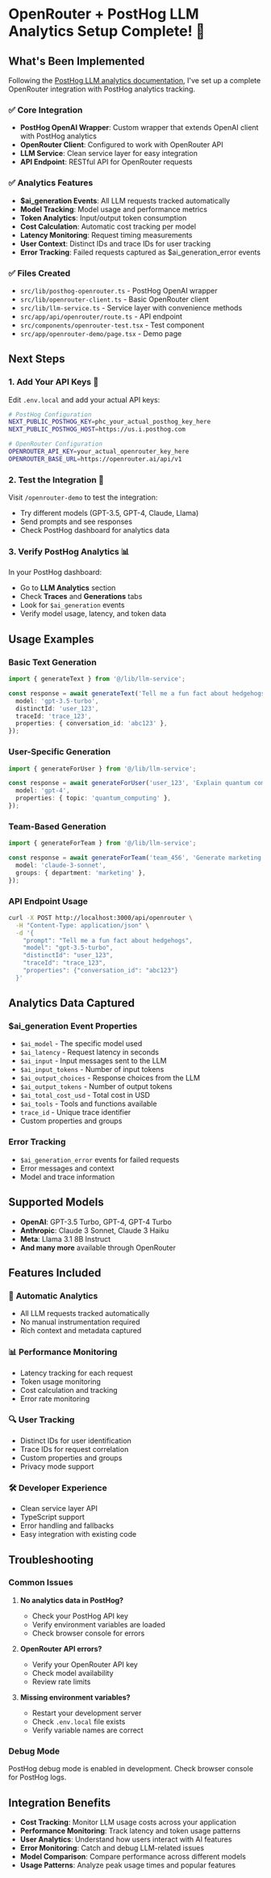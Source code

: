 # OpenRouter + PostHog LLM Analytics Setup Complete! 🚀

## What's Been Implemented

Following the [PostHog LLM analytics documentation](https://posthog.com/docs/llm-analytics/installation/openrouter), I've set up a complete OpenRouter integration with PostHog analytics tracking.

### ✅ **Core Integration**
- **PostHog OpenAI Wrapper**: Custom wrapper that extends OpenAI client with PostHog analytics
- **OpenRouter Client**: Configured to work with OpenRouter API
- **LLM Service**: Clean service layer for easy integration
- **API Endpoint**: RESTful API for OpenRouter requests

### ✅ **Analytics Features**
- **$ai_generation Events**: All LLM requests tracked automatically
- **Model Tracking**: Model usage and performance metrics
- **Token Analytics**: Input/output token consumption
- **Cost Calculation**: Automatic cost tracking per model
- **Latency Monitoring**: Request timing measurements
- **User Context**: Distinct IDs and trace IDs for user tracking
- **Error Tracking**: Failed requests captured as $ai_generation_error events

### ✅ **Files Created**
- `src/lib/posthog-openrouter.ts` - PostHog OpenAI wrapper
- `src/lib/openrouter-client.ts` - Basic OpenRouter client
- `src/lib/llm-service.ts` - Service layer with convenience methods
- `src/app/api/openrouter/route.ts` - API endpoint
- `src/components/openrouter-test.tsx` - Test component
- `src/app/openrouter-demo/page.tsx` - Demo page

## Next Steps

### 1. **Add Your API Keys** 🔑
Edit `.env.local` and add your actual API keys:

```bash
# PostHog Configuration
NEXT_PUBLIC_POSTHOG_KEY=phc_your_actual_posthog_key_here
NEXT_PUBLIC_POSTHOG_HOST=https://us.i.posthog.com

# OpenRouter Configuration  
OPENROUTER_API_KEY=your_actual_openrouter_key_here
OPENROUTER_BASE_URL=https://openrouter.ai/api/v1
```

### 2. **Test the Integration** 🧪
Visit `/openrouter-demo` to test the integration:
- Try different models (GPT-3.5, GPT-4, Claude, Llama)
- Send prompts and see responses
- Check PostHog dashboard for analytics data

### 3. **Verify PostHog Analytics** 📊
In your PostHog dashboard:
- Go to **LLM Analytics** section
- Check **Traces** and **Generations** tabs
- Look for `$ai_generation` events
- Verify model usage, latency, and token data

## Usage Examples

### **Basic Text Generation**
```typescript
import { generateText } from '@/lib/llm-service';

const response = await generateText('Tell me a fun fact about hedgehogs', {
  model: 'gpt-3.5-turbo',
  distinctId: 'user_123',
  traceId: 'trace_123',
  properties: { conversation_id: 'abc123' },
});
```

### **User-Specific Generation**
```typescript
import { generateForUser } from '@/lib/llm-service';

const response = await generateForUser('user_123', 'Explain quantum computing', {
  model: 'gpt-4',
  properties: { topic: 'quantum_computing' },
});
```

### **Team-Based Generation**
```typescript
import { generateForTeam } from '@/lib/llm-service';

const response = await generateForTeam('team_456', 'Generate marketing copy', {
  model: 'claude-3-sonnet',
  groups: { department: 'marketing' },
});
```

### **API Endpoint Usage**
```bash
curl -X POST http://localhost:3000/api/openrouter \
  -H "Content-Type: application/json" \
  -d '{
    "prompt": "Tell me a fun fact about hedgehogs",
    "model": "gpt-3.5-turbo",
    "distinctId": "user_123",
    "traceId": "trace_123",
    "properties": {"conversation_id": "abc123"}
  }'
```

## Analytics Data Captured

### **$ai_generation Event Properties**
- `$ai_model` - The specific model used
- `$ai_latency` - Request latency in seconds
- `$ai_input` - Input messages sent to the LLM
- `$ai_input_tokens` - Number of input tokens
- `$ai_output_choices` - Response choices from the LLM
- `$ai_output_tokens` - Number of output tokens
- `$ai_total_cost_usd` - Total cost in USD
- `$ai_tools` - Tools and functions available
- `trace_id` - Unique trace identifier
- Custom properties and groups

### **Error Tracking**
- `$ai_generation_error` events for failed requests
- Error messages and context
- Model and trace information

## Supported Models

- **OpenAI**: GPT-3.5 Turbo, GPT-4, GPT-4 Turbo
- **Anthropic**: Claude 3 Sonnet, Claude 3 Haiku
- **Meta**: Llama 3.1 8B Instruct
- **And many more** available through OpenRouter

## Features Included

### 🎯 **Automatic Analytics**
- All LLM requests tracked automatically
- No manual instrumentation required
- Rich context and metadata captured

### 📊 **Performance Monitoring**
- Latency tracking for each request
- Token usage monitoring
- Cost calculation and tracking
- Error rate monitoring

### 🔍 **User Tracking**
- Distinct IDs for user identification
- Trace IDs for request correlation
- Custom properties and groups
- Privacy mode support

### 🛠 **Developer Experience**
- Clean service layer API
- TypeScript support
- Error handling and fallbacks
- Easy integration with existing code

## Troubleshooting

### **Common Issues**

1. **No analytics data in PostHog?**
   - Check your PostHog API key
   - Verify environment variables are loaded
   - Check browser console for errors

2. **OpenRouter API errors?**
   - Verify your OpenRouter API key
   - Check model availability
   - Review rate limits

3. **Missing environment variables?**
   - Restart your development server
   - Check `.env.local` file exists
   - Verify variable names are correct

### **Debug Mode**
PostHog debug mode is enabled in development. Check browser console for PostHog logs.

## Integration Benefits

- **Cost Tracking**: Monitor LLM usage costs across your application
- **Performance Monitoring**: Track latency and token usage patterns
- **User Analytics**: Understand how users interact with AI features
- **Error Monitoring**: Catch and debug LLM-related issues
- **Model Comparison**: Compare performance across different models
- **Usage Patterns**: Analyze peak usage times and popular features

